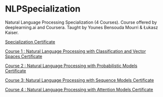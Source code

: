 # NLPSpecialization
Natural Language Processing Specialization (4 Courses). Course offered by deeplearning.ai and Coursera. Taught by Younes Bensouda Mourri &amp; Łukasz Kaiser.

[Specialization Certificate]()

[Course 1 : Natural Language Processing with Classification and Vector Spaces Certificate](https://github.com/MBadriNarayanan/NLPSpecialization/blob/master/Course1/Course%201%20Certificate.pdf)

[Course 2 : Natural Language Processing with Probabilistic Models Certificate](https://github.com/MBadriNarayanan/NLPSpecialization/blob/master/Course2/Course%202%20Certificate.pdf)

[Course 3: Natural Language Processing with Sequence Models Certificate]()

[Course 4 : Natural Language Processing with Attention Models Certificate]()
